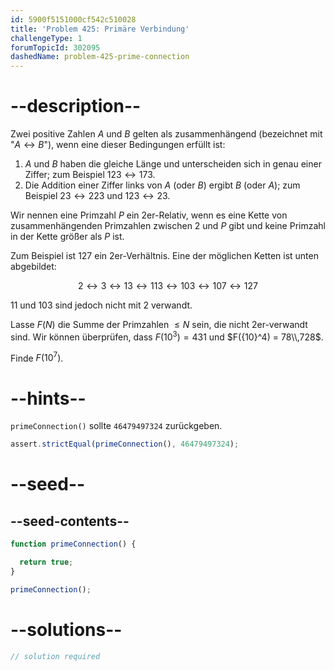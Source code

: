 ```yaml
---
id: 5900f5151000cf542c510028
title: 'Problem 425: Primäre Verbindung'
challengeType: 1
forumTopicId: 302095
dashedName: problem-425-prime-connection
---
```


# --description--

Zwei positive Zahlen $A$ und $B$ gelten als zusammenhängend (bezeichnet mit "$A ↔ B$"), wenn eine dieser Bedingungen erfüllt ist:

1. $A$ und $B$ haben die gleiche Länge und unterscheiden sich in genau einer Ziffer; zum Beispiel $123 ↔ 173$.
2. Die Addition einer Ziffer links von $A$ (oder $B$) ergibt $B$ (oder $A$); zum Beispiel $23 ↔ 223$ und $123 ↔ 23$.

Wir nennen eine Primzahl $P$ ein 2er-Relativ, wenn es eine Kette von zusammenhängenden Primzahlen zwischen 2 und $P$ gibt und keine Primzahl in der Kette größer als $P$ ist.

Zum Beispiel ist 127 ein 2er-Verhältnis. Eine der möglichen Ketten ist unten abgebildet:

$$2 ↔ 3 ↔ 13 ↔ 113 ↔ 103 ↔ 107 ↔ 127$$

11 und 103 sind jedoch nicht mit 2 verwandt.

Lasse $F(N)$ die Summe der Primzahlen $≤ N$ sein, die nicht 2er-verwandt sind. Wir können überprüfen, dass $F({10}^3) = 431$ und $F({10}^4) = 78\\,728$.

Finde $F({10}^7)$.

# --hints--

`primeConnection()` sollte `46479497324` zurückgeben.

```js
assert.strictEqual(primeConnection(), 46479497324);
```

# --seed--

## --seed-contents--

```js
function primeConnection() {

  return true;
}

primeConnection();
```

# --solutions--

```js
// solution required
```
